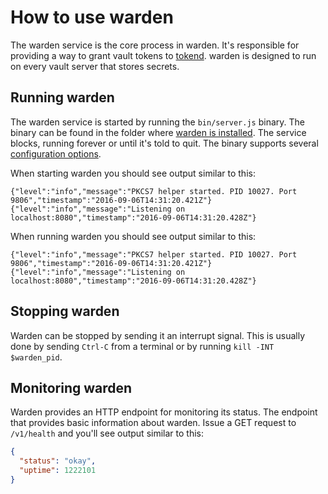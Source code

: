 # How to use warden #

The warden service is the core process in warden. It's responsible for
providing a way to grant vault tokens to [tokend][tokend]. warden is designed to run on every vault server that stores secrets.

## Running warden ##

The warden service is started by running the `bin/server.js` binary. The binary
can be found in the folder where [warden is installed][installation]. The
service blocks, running forever or until it's told to quit. The binary supports
several [configuration options][Configuration].

When starting warden you should see output similar to this:

~~~text
{"level":"info","message":"PKCS7 helper started. PID 10027. Port 9806","timestamp":"2016-09-06T14:31:20.421Z"}
{"level":"info","message":"Listening on localhost:8080","timestamp":"2016-09-06T14:31:20.428Z"}
~~~

When running warden you should see output similar to this:

~~~text
{"level":"info","message":"PKCS7 helper started. PID 10027. Port 9806","timestamp":"2016-09-06T14:31:20.421Z"}
{"level":"info","message":"Listening on localhost:8080","timestamp":"2016-09-06T14:31:20.428Z"}
~~~

## Stopping warden ##

Warden can be stopped by sending it an interrupt signal. This is usually done
by sending `Ctrl-C` from a terminal or by running `kill -INT $warden_pid`.

## Monitoring warden ##

Warden provides an HTTP endpoint for monitoring its status. The endpoint that
provides basic information about warden. Issue a GET request to `/v1/health` and
you'll see output similar to this:

~~~json
{
  "status": "okay",
  "uptime": 1222101
}
~~~

[installation]: "./Installation.md"
[configuration]: "./Configuration.md"
[tokend]: https://github.com/rapid7/tokend
